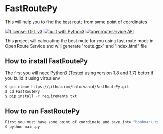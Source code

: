 # FastRoutePy
This will help you to find the best route from some point of coordinates

[![License: GPL v3](https://img.shields.io/badge/License-GPL%20v3-blue.svg)](https://www.gnu.org/licenses/gpl-3.0)
[![built with Python3](https://img.shields.io/badge/built%20with-Python3-red.svg)](https://www.python.org/)
[![openrouteservice API](https://img.shields.io/badge/openrouteservice-API-red.svg)](https://openrouteservice.org/)

This project will calculating the best route for you using fast route mode in Open Route Service and will generate "route.gpx" and "index.html" file.

## How to install FastRoutePy
The first you will need Python3 (Tested using version 3.8 and 3.7) better if you build it using virtualenv
```sh
$ git clone https://github.com/haloivanid/FastRoutePy.git
$ cd FastRoutePy
$ pip install -r requirements.txt
```

## How to run FastRoutePy
```sh
First you must have some point of coordinate and save into "bookmark.txt"
$ python main.py
```
